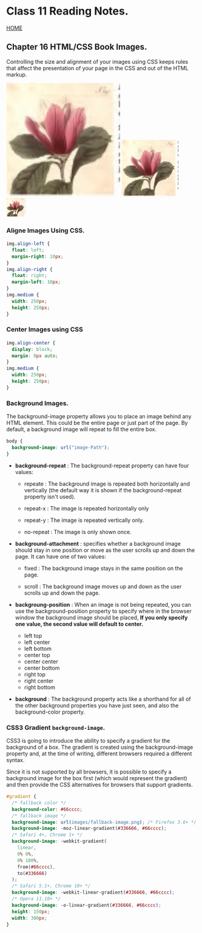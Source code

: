 # Class 11 Reading Notes.

[HOME](https://sayefdeen.github.io/reading-notes201/)

## Chapter 16 HTML/CSS Book Images.

Controlling the size and alignment of your images using CSS keeps rules that affect the presentation of your page in the CSS and out of the HTML markup.

<style>
img.large {  width: 300px;  height: 300px;} img.medium {  width: 150px;  height: 150px;} img.small {  width: 50px;  height: 50px;}
</style>
<img src="img/image.jpg" class="large" alt="Magnolia" /> 
<img src="img/image.jpg" class="medium" alt="Magnolia" /> 
<img src="img/image.jpg" class="small" alt="Magnolia" />

### Aligne Images Using CSS.

```css
img.align-left {
  float: left;
  margin-right: 10px;
}
img.align-right {
  float: right;
  margin-left: 10px;
}
img.medium {
  width: 250px;
  height: 250px;
}
```

### Center Images using CSS

```css
img.align-center {
  display: block;
  margin: 0px auto;
}
img.medium {
  width: 250px;
  height: 250px;
}
```

### Background Images.

The background-image property allows you to place an image behind any HTML element. This could be the entire page or just part of the page. By default, a background image will repeat to fill the entire box.

```css
body {
  background-image: url("image-Path");
}
```

- **background-repeat** : The background-repeat property can have four values:

  - repeate : The background image is repeated both horizontally and vertically (the default way it is shown if the background-repeat property isn't used).

  - repeat-x : The image is repeated horizontally only

  - repeat-y : The image is repeated vertically only.

  - no-repeat : The image is only shown once.

- **background-attachment** : specifies whether a background image should stay in one position or move as the user scrolls up and down the page. It can have one of two values:

  - fixed : The background image stays in the same position on the page.

  - scroll : The background image moves up and down as the user scrolls up and down the page.

- **backgroung-position** : When an image is not being repeated, you can use the background-position property to specify where in the browser window the background image should be placed, **If you only specify one value, the second value will default to center.**

  - left top
  - left center
  - left bottom
  - center top
  - center center
  - center bottom
  - right top
  - right center
  - right bottom

- **background** : The background property acts like a shorthand for all of the other background properties you have just seen, and also the background-color property.

### CSS3 Gradient `background-image`.

CSS3 is going to introduce the ability to specify a gradient for the background of a box. The gradient is created using the background-image property and, at the time of writing, different browsers required a different syntax.

Since it is not supported by all browsers, it is possible to specify a background image for the box first (which would represent the gradient) and then provide the CSS alternatives for browsers that support gradients.

```css
#gradient {
  /* fallback color */
  background-color: #66cccc;
  /* fallback image */
  background-image: url(images/fallback-image.png); /* Firefox 3.6+ */
  background-image: -moz-linear-gradient(#336666, #66cccc);
  /* Safari 4+, Chrome 1+ */
  background-image: -webkit-gradient(
    linear,
    0% 0%,
    0% 100%,
    from(#66cccc),
    to(#336666)
  );
  /* Safari 5.1+, Chrome 10+ */
  background-image: -webkit-linear-gradient(#336666, #66cccc);
  /* Opera 11.10+ */
  background-image: -o-linear-gradient(#336666, #66cccc);
  height: 150px;
  width: 300px;
}
```
